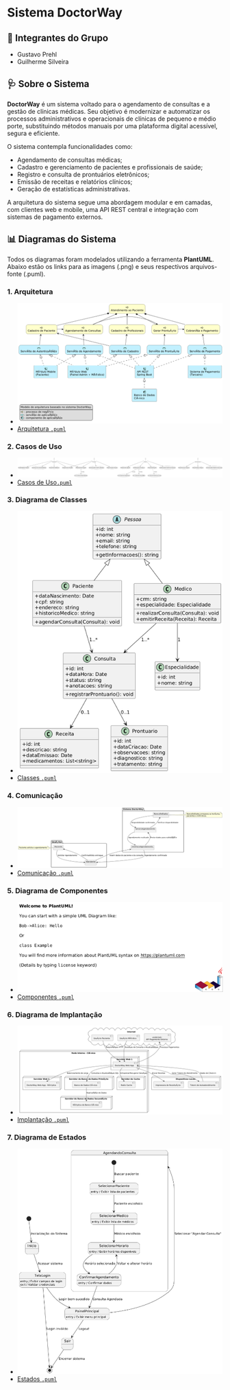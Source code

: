 # Sistema DoctorWay

## 👥 Integrantes do Grupo

- Gustavo Prehl
- Guilherme Silveira

## 🩺 Sobre o Sistema

**DoctorWay** é um sistema voltado para o agendamento de consultas e a gestão de clínicas médicas. Seu objetivo é modernizar e automatizar os processos administrativos e operacionais de clínicas de pequeno e médio porte, substituindo métodos manuais por uma plataforma digital acessível, segura e eficiente.

O sistema contempla funcionalidades como:

- Agendamento de consultas médicas;
- Cadastro e gerenciamento de pacientes e profissionais de saúde;
- Registro e consulta de prontuários eletrônicos;
- Emissão de receitas e relatórios clínicos;
- Geração de estatísticas administrativas.

A arquitetura do sistema segue uma abordagem modular e em camadas, com clientes web e mobile, uma API REST central e integração com sistemas de pagamento externos.

## 📊 Diagramas do Sistema

Todos os diagramas foram modelados utilizando a ferramenta **PlantUML**. Abaixo estão os links para as imagens (.png) e seus respectivos arquivos-fonte (.puml).

### 1. Arquitetura
- ![Arquitetura](./Projeto%20PlantUML%20API/plantuml_diagrams/Arquitetura%20-%20DoctorWay.png)
- [Arquitetura `.puml`](./Projeto%20PlantUML%20API/plantuml_code/Arquitetura%20-%20DoctorWay.puml)

### 2. Casos de Uso
- ![Casos de Uso](./Projeto%20PlantUML%20API/plantuml_diagrams/Casos%20de%20uso%20-%20DoctorWay.png)
- [Casos de Uso`.puml`](./Projeto%20PlantUML%20API/plantuml_code/Casos%20de%20Uso%20-%20DoctorWay.puml)

### 3. Diagrama de Classes
- ![Classes](./Projeto%20PlantUML%20API/plantuml_diagrams/Classes%20-%20DoctorWay.png)
- [Classes `.puml`](./Projeto%20PlantUML%20API/plantuml_code/Classes%20-%20DoctorWay.puml)

### 4. Comunicação
- ![Comunicação](./Projeto%20PlantUML%20API/plantuml_diagrams/Comunicação%20-%20DoctorWay.png)
- [Comunicação `.puml`](./Projeto%20PlantUML%20API/plantuml_code/Comunicação%20-%20DoctorWay.puml)

### 5. Diagrama de Componentes
- ![Componentes](./Projeto%20PlantUML%20API/plantuml_diagrams/Diagrama%20de%20Componentes%20-%20DoctorWay.png)
- [Componentes `.puml`](./Projeto%20PlantUML%20API/plantuml_code/Diagrama%20de%20Componentes.puml)

### 6. Diagrama de Implantação
- ![Implantação](./Projeto%20PlantUML%20API/plantuml_diagrams/Implantação%20-%20DoctorWay.png)
- [Implantação `.puml`](./Projeto%20PlantUML%20API/plantuml_code/Implantação%20-%20DoctorWay.puml)

### 7. Diagrama de Estados
- ![Estados](./Projeto%20PlantUML%20API/plantuml_diagrams/Estados.png)
- [Estados `.puml`](./Projeto%20PlantUML%20API/plantuml_code/Estados%20-%20DoctorWay.puml)

